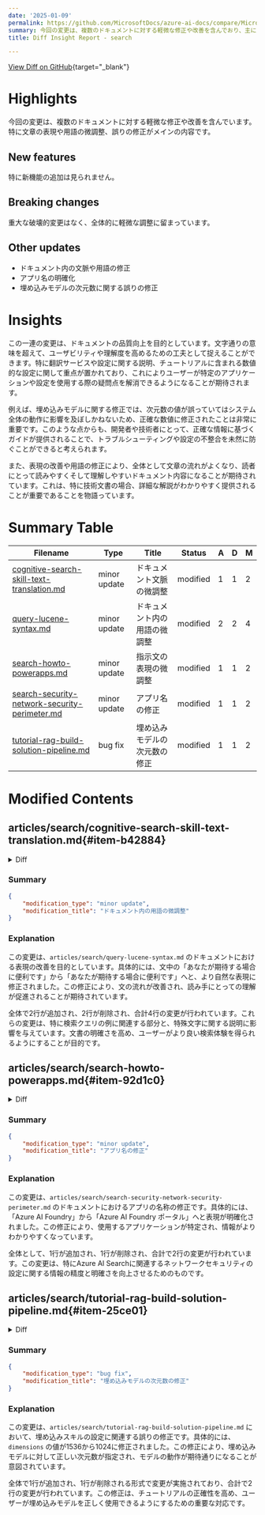 ```yaml
---
date: '2025-01-09'
permalink: https://github.com/MicrosoftDocs/azure-ai-docs/compare/MicrosoftDocs:058aad5...MicrosoftDocs:6c9883f
summary: 今回の変更は、複数のドキュメントに対する軽微な修正や改善を含んでおり、主に文章表現や用語の微調整、誤りの修正が行われています。新機能の追加はなく、重大な破壊的変更もありません。具体的には、文脈や用語の修正、アプリ名の明確化、埋め込みモデルの次元数に関する誤り修正が含まれています。これらの変更はドキュメントの品質向上を目指し、ユーザビリティや理解度を高めることが期待されています。特に、正確な情報に基づくガイドが提供されることで、トラブルシューティングや設定の不整合を防ぐ効果があると考えられています。また、表現改善により、全体として読みやすく理解しやすい内容に仕上がっています。
title: Diff Insight Report - search

---
```


[View Diff on GitHub](https://github.com/MicrosoftDocs/azure-ai-docs/compare/MicrosoftDocs:058aad5...MicrosoftDocs:6c9883f){target="_blank"}

# Highlights
今回の変更は、複数のドキュメントに対する軽微な修正や改善を含んでいます。特に文章の表現や用語の微調整、誤りの修正がメインの内容です。

## New features
特に新機能の追加は見られません。

## Breaking changes
重大な破壊的変更はなく、全体的に軽微な調整に留まっています。

## Other updates
- ドキュメント内の文脈や用語の修正
- アプリ名の明確化
- 埋め込みモデルの次元数に関する誤りの修正

# Insights
この一連の変更は、ドキュメントの品質向上を目的としています。文字通りの意味を超えて、ユーザビリティや理解度を高めるための工夫として捉えることができます。特に翻訳サービスや設定に関する説明、チュートリアルに含まれる数値的な設定に関して重点が置かれており、これによりユーザーが特定のアプリケーションや設定を使用する際の疑問点を解消できるようになることが期待されます。

例えば、埋め込みモデルに関する修正では、次元数の値が誤っていてはシステム全体の動作に影響を及ぼしかねないため、正確な数値に修正されたことは非常に重要です。このような点からも、開発者や技術者にとって、正確な情報に基づくガイドが提供されることで、トラブルシューティングや設定の不整合を未然に防ぐことができると考えられます。

また、表現の改善や用語の修正により、全体として文章の流れがよくなり、読者にとって読みやすくそして理解しやすいドキュメント内容になることが期待されています。これは、特に技術文書の場合、詳細な解説がわかりやすく提供されることが重要であることを物語っています。

# Summary Table
|  Filename  | Type |    Title    | Status | A  | D  | M  |
|------------|------|-------------|--------|----|----|----|
| [cognitive-search-skill-text-translation.md](#item-b42884) | minor update | ドキュメント文脈の微調整 | modified | 1 | 1 | 2 | 
| [query-lucene-syntax.md](#item-736436) | minor update | ドキュメント内の用語の微調整 | modified | 2 | 2 | 4 | 
| [search-howto-powerapps.md](#item-92d1c0) | minor update | 指示文の表現の微調整 | modified | 1 | 1 | 2 | 
| [search-security-network-security-perimeter.md](#item-49c0d7) | minor update | アプリ名の修正 | modified | 1 | 1 | 2 | 
| [tutorial-rag-build-solution-pipeline.md](#item-25ce01) | bug fix | 埋め込みモデルの次元数の修正 | modified | 1 | 1 | 2 | 


# Modified Contents
## articles/search/cognitive-search-skill-text-translation.md{#item-b42884}

<details>
<summary>Diff</summary>
````diff
@@ -17,7 +17,7 @@ ms.date: 09/19/2022
 
 The **Text Translation** skill evaluates text and, for each record, returns the text translated to the specified target language. This skill uses the [Translator Text API v3.0](/azure/ai-services/translator/reference/v3-0-translate) available in Azure AI services.
 
-This capability is useful if you expect that your documents may not all be in one language, in which case you can normalize the text to a single language before indexing for search by translating it.  It's also useful for localization use cases, where you may want to have copies of the same text available in multiple languages.
+This capability is useful if you expect that your documents may not all be in one language, in which case you can normalize the text to a single language before indexing for search by translating it.  It's also useful for localization use cases, where you might want to have copies of the same text available in multiple languages.
 
 The [Translator Text API v3.0](/azure/ai-services/translator/reference/v3-0-reference) is a non-regional Azure AI service, meaning that your data isn't guaranteed to stay in the same region as your Azure AI Search or attached Azure AI services resource.
 
````
</details>

### Summary

```json
{
    "modification_type": "minor update",
    "modification_title": "ドキュメント文脈の微調整"
}
```

### Explanation
この変更は、`articles/search/cognitive-search-skill-text-translation.md` のドキュメント内でのテキストの小さな修正です。元の文は、「あなたが期待する場合に便利です」という表現から「あなたが期待する場合に便利です」というより自然な言い回しに修正されました。この修正により、文章の流れが改善され、読みやすさが向上しています。全体で1行が追加され、1行が削除されたため、全体的な変更は2行となります。これらの変更は、ドキュメントの理解を助け、ユーザーにとっての情報の正確性を高めることを目的としています。

## articles/search/query-lucene-syntax.md{#item-736436}

<details>
<summary>Diff</summary>
````diff
@@ -175,7 +175,7 @@ Suffix matching requires the regular expression forward slash `/` delimiters. Ge
 
 During query parsing, queries that are formulated as prefix, suffix, wildcard, or regular expressions are passed as-is to the query tree, bypassing [lexical analysis](search-lucene-query-architecture.md#stage-2-lexical-analysis). Matches will only be found if the index contains the strings in the format your query specifies. In most cases, you need an analyzer during indexing that preserves string integrity so that partial term and pattern matching succeeds. For more information, see [Partial term search in Azure AI Search queries](search-query-partial-matching.md).
 
-Consider a situation where you may want the search query `terminal*` to return results that contain terms such as `terminate`, `termination`, and `terminates`.
+Consider a situation where you might want the search query `terminal*` to return results that contain terms such as `terminate`, `termination`, and `terminates`.
 
 If you were to use the en.lucene (English Lucene) analyzer, it would apply aggressive stemming of each term. For example, `terminate`, `termination`, `terminates` will all be tokenized down to the token `termi` in your index. On the other side, terms in queries using wildcards or fuzzy search aren't analyzed at all, so there would be no results that would match the `terminat*` query.
 
@@ -187,7 +187,7 @@ Azure AI Search uses frequency-based scoring ([BM25](https://en.wikipedia.org/wi
 
 ## Special characters
 
-In some circumstances, you may want to search for a special character, like an '❤' emoji or the '€' sign. In such cases, make sure that the analyzer you use doesn't filter those characters out. The standard analyzer bypasses many special characters, excluding them from your index.
+In some circumstances, you might want to search for a special character, like an '❤' emoji or the '€' sign. In such cases, make sure that the analyzer you use doesn't filter those characters out. The standard analyzer bypasses many special characters, excluding them from your index.
 
 Analyzers that tokenize special characters include the whitespace analyzer, which takes into consideration any character sequences separated by whitespaces as tokens (so the `❤` string would be considered a token). Also, a language analyzer like the Microsoft English analyzer ("en.microsoft"), would take the "€" string as a token. You can [test an analyzer](/rest/api/searchservice/indexes/analyze) to see what tokens it generates for a given query.
 
````
</details>

### Summary

```json
{
    "modification_type": "minor update",
    "modification_title": "ドキュメント内の用語の微調整"
}
```

### Explanation
この変更は、`articles/search/query-lucene-syntax.md` のドキュメントにおける表現の改善を目的としています。具体的には、文中の「あなたが期待する場合に便利です」から「あなたが期待する場合に便利です」へと、より自然な表現に修正されました。この修正により、文の流れが改善され、読み手にとっての理解が促進されることが期待されています。

全体で2行が追加され、2行が削除され、合計4行の変更が行われています。これらの変更は、特に検索クエリの例に関連する部分と、特殊文字に関する説明に影響を与えています。文書の明確さを高め、ユーザーがより良い検索体験を得られるようにすることが目的です。

## articles/search/search-howto-powerapps.md{#item-92d1c0}

<details>
<summary>Diff</summary>
````diff
@@ -137,7 +137,7 @@ A connector in Power Apps is a data source connection. In this step, create a cu
     ```
 
     > [!TIP] 
-    > There is a character limit to the JSON response you can enter, so you may want to simplify the JSON before pasting it. The schema and format of the response is more important than the values themselves. For example, the Description field could be simplified to just the first sentence.
+    > There is a character limit to the JSON response you can enter, so you might want to simplify the JSON before pasting it. The schema and format of the response is more important than the values themselves. For example, the Description field could be simplified to just the first sentence.
 
 1. Select **Import** to add the default response.
 
````
</details>

### Summary

```json
{
    "modification_type": "minor update",
    "modification_title": "指示文の表現の微調整"
}
```

### Explanation
この変更は、`articles/search/search-howto-powerapps.md` のドキュメントにおける指示文の軽微な修正です。特に、実行に関連するアドバイスの表現が、「あなたが望むかもしれません」から「あなたが望むかもしれません」へと修正され、より自然な口語体になっています。この修正により、読み手に対する柔らかいトーンが強調され、より親しみやすい印象を与えることを意図しています。

全体として、1行が追加され、1行が削除され、合計で2行の変更が行われています。ドキュメントの明確さと可読性を向上させるための努力が反映されています。

## articles/search/search-security-network-security-perimeter.md{#item-49c0d7}

<details>
<summary>Diff</summary>
````diff
@@ -167,7 +167,7 @@ Within the perimeter, all resources have mutual access at the network level. You
 
 For resources outside of the network security perimeter, you must specify inbound and outbound access rules. Inbound rules specify which connections to allow in, and outbound rules specify which requests are allowed out.
 
-A search service accepts inbound requests from apps like Azure AI Foundry, Azure OpenAI Studio, Azure Machine Learning prompt flow, and any app that sends indexing or query requests. A search service sends outbound requests during indexer-based indexing and skillset execution. This section explains how to set up inbound and outbound access rules for Azure AI Search scenarios.
+A search service accepts inbound requests from apps like Azure AI Foundry portal, Azure Machine Learning prompt flow, and any app that sends indexing or query requests. A search service sends outbound requests during indexer-based indexing and skillset execution. This section explains how to set up inbound and outbound access rules for Azure AI Search scenarios.
 
    > [!NOTE]
    > Any service associated with a network security perimeter implicitly allows inbound and outbound access to any other service associated with the same network security perimeter when that access is authenticated using [managed identities and role assignments](/entra/identity/managed-identities-azure-resources/overview). Access rules only need to be created when allowing access outside of the network security perimeter, or for access authenticated using API keys.
````
</details>

### Summary

```json
{
    "modification_type": "minor update",
    "modification_title": "アプリ名の修正"
}
```

### Explanation
この変更は、`articles/search/search-security-network-security-perimeter.md` のドキュメントにおけるアプリの名称の修正です。具体的には、「Azure AI Foundry」から「Azure AI Foundry ポータル」へと表現が明確化されました。この修正により、使用するアプリケーションが特定され、情報がよりわかりやすくなっています。

全体として、1行が追加され、1行が削除され、合計で2行の変更が行われています。この変更は、特にAzure AI Searchに関連するネットワークセキュリティの設定に関する情報の精度と明確さを向上させるためのものです。

## articles/search/tutorial-rag-build-solution-pipeline.md{#item-25ce01}

<details>
<summary>Diff</summary>
````diff
@@ -196,7 +196,7 @@ embedding_skill = AzureOpenAIEmbeddingSkill(
     resource_url=AZURE_OPENAI_ACCOUNT,  
     deployment_name="text-embedding-3-large",  
     model_name="text-embedding-3-large",
-    dimensions=1536,
+    dimensions=1024,
     inputs=[  
         InputFieldMappingEntry(name="text", source="/document/pages/*"),  
     ],  
````
</details>

### Summary

```json
{
    "modification_type": "bug fix",
    "modification_title": "埋め込みモデルの次元数の修正"
}
```

### Explanation
この変更は、`articles/search/tutorial-rag-build-solution-pipeline.md` において、埋め込みスキルの設定に関連する誤りの修正です。具体的には、`dimensions` の値が1536から1024に修正されました。この修正により、埋め込みモデルに対して正しい次元数が指定され、モデルの動作が期待通りになることが意図されています。

全体で1行が追加され、1行が削除される形式で変更が実施されており、合計で2行の変更が行われています。この修正は、チュートリアルの正確性を高め、ユーザーが埋め込みモデルを正しく使用できるようにするための重要な対応です。


